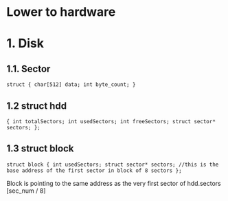# Lower to hardware

# 1. Disk

## 1.1. Sector

` struct {
char[512] data;
int byte_count;
}
`

## 1.2 struct hdd

`{
int totalSectors;
int usedSectors;
int freeSectors;
struct sector* sectors;
};
`

## 1.3 struct block

` struct block
{
int usedSectors;
struct sector* sectors; //this is the base address of the first sector in block of 8 sectors
};
`

Block is pointing to the same address as the very first sector of hdd.sectors [sec_num / 8] 



